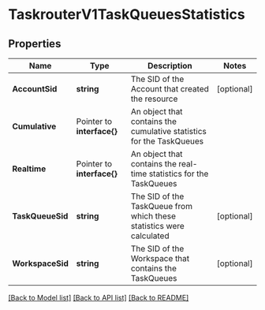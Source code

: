# TaskrouterV1TaskQueuesStatistics

## Properties

Name | Type | Description | Notes
------------ | ------------- | ------------- | -------------
**AccountSid** | **string** | The SID of the Account that created the resource |[optional] 
**Cumulative** | Pointer to **interface{}** | An object that contains the cumulative statistics for the TaskQueues |
**Realtime** | Pointer to **interface{}** | An object that contains the real-time statistics for the TaskQueues |
**TaskQueueSid** | **string** | The SID of the TaskQueue from which these statistics were calculated |[optional] 
**WorkspaceSid** | **string** | The SID of the Workspace that contains the TaskQueues |[optional] 

[[Back to Model list]](../README.md#documentation-for-models) [[Back to API list]](../README.md#documentation-for-api-endpoints) [[Back to README]](../README.md)


